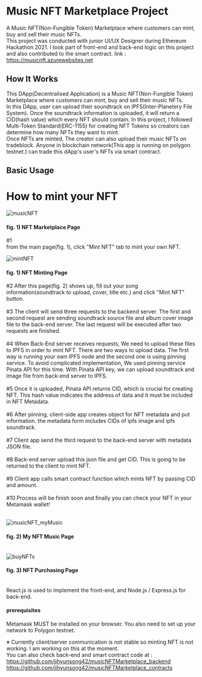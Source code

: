 # Music NFT Marketplace Project
A Music NFT(Non-Fungible Token) Marketplace where customers can mint, buy and sell their music NFTs.<br>This project was conducted with junior UI/UX Designer during Ethereum Hackathon 2021. I took part of front-end and back-end logic on this project and also contributed to the smart contract.
link : https://musicnft.azurewebsites.net<br>

## How It Works

This DApp(Decentralised Application) is a Music NFT(Non-Fungible Token) Marketplace where customers can mint, buy and sell their music NFTs.<br>In this DApp, user can upload their soundtrack on IPFS(Inter-Planetery File System). Once the soundtrack information is uploaded, it will return a CID(hash value) which every NFT should contain. In this project, I followed Multi-Token Standard(ERC-1155) for creating NFT Tokens so creators can determine how many NFTs they want to mint.<br>Once NFTs are minted, The creator can also upload their music NFTs on tradeblock. Anyone in blockchain network(This app is running on polygon testnet.) can trade this dApp's user's NFTs via smart contract.


## Basic Usage
# How to mint your NFT
![musicNFT](https://user-images.githubusercontent.com/43053791/156318632-ddc3b1c3-956d-4d44-90a0-6d48d0873ae5.PNG)
#### fig. 1) NFT Marketplace Page<br>
#1 <br>from the main page(fig. 1), click "Mint NFT" tab to mint your own NFT.<br>

![mintNFT](https://user-images.github<br>usercontent.com/43053791/156320508-29dabcd1-42ea-494e-a1c4-c6de25649fbc.PNG)

#### fig. 1) NFT Minting Page<br>
#2 After this page(fig. 2) shows up, fill out your song information(soundtrack to upload, cover, title etc.) and click "Mint NFT" button.<br><br>
#3 The client will send three requests to the backend server. The first and second request are sending soundtrack source file and album cover image file to the back-end server. The last request will be executed after two requests are finished.<br><br>
#4 When Back-End server receives requests, We need to upload these files to IPFS in order to mint NFT. There are two ways to upload data. The first way is running your own IPFS node and the second one is using pinning service. To avoid complicated implementation, We used pinning service Pinata API for this time. With Pinata API key, we can upload soundtrack and image file from back-end server to IPFS.<br><br>
#5 Once it is uploaded, Pinata API returns CID, which is crucial for creating NFT. This hash value indicates the address of data and it must be included in NFT Metadata.<br><br>
#6 After pinning, client-side app creates object for NFT metadata and put information. the metadata form includes CIDs of ipfs image and ipfs soundtrack.<br><br>
#7 Client app send the third request to the back-end server with metadata JSON file.<br><br>
#8 Back-end server upload this json file and get CID. This is going to be returned to the client to mint NFT.<br><br>
#9 Client app calls smart contract function which mints NFT by passing CID and amount.<br><br>
#10 Process will be finish soon and finally you can check your NFT in your Metamask wallet!<br><br>

![musicNFT_myMusic](https://user-images.githubusercontent.com/43053791/156320633-532c5431-18ee-4aee-ac3b-8bf2a874f680.PNG)
#### fig. 2) My NFT Music Page<br><br>

![buyNFTs](https://user-images.githubusercontent.com/43053791/156320143-fd61ba45-8aa9-4990-a9ed-0d13ca419bed.PNG)

#### fig. 3) NFT Purchasing Page<br><br>

React.js is used to implement the front-end, and Node.js / Express.js for back-end.<br>

#### prerequisites
Metamask MUST be installed on your browser. You also need to set up your network to Polygon testnet.



※ Currently client/server communication is not stable so minting NFT is not working. I am working on this at the moment.<br>
You can also check back-end and smart contract code at : <br>
https://github.com/jihyunsong42/musicNFTMarketplace_backend<br>
https://github.com/jihyunsong42/musicNFTMarketplace_contracts
